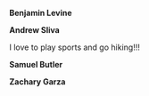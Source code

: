 **Benjamin Levine**


**Andrew Sliva**

I love to play sports and go hiking!!!


**Samuel Butler**


**Zachary Garza**



